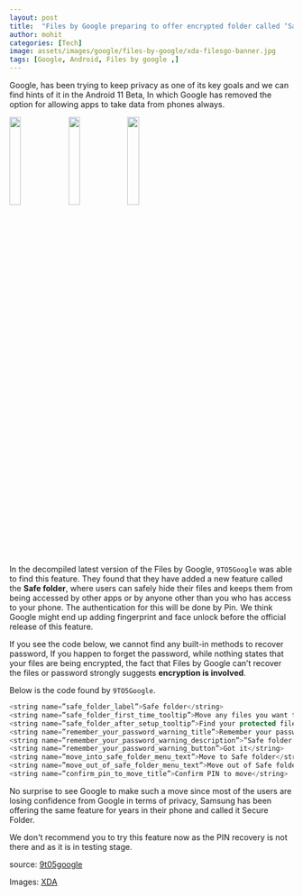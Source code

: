 ```yaml
---
layout: post
title:  "Files by Google preparing to offer encrypted folder called ‘Safe folder’:"
author: mohit
categories: [Tech]
image: assets/images/google/files-by-google/xda-filesgo-banner.jpg
tags: [Google, Android, Files by google ,]
---
```


Google, has been trying to keep privacy as one of its key goals and we can find hints of it in the Android 11 Beta, In which Google has removed the option for allowing apps to take data from phones always.

<a href="{{site.baseurl}}/assets/images/google/files-by-google/xda-safe-folder-intro.jpg" data-lightbox="image-1" data-title="My caption"><img width="20%" src="{{site.baseurl}}/assets/images/google/files-by-google/xda-safe-folder-intro.jpg"></a>
<a href="{{site.baseurl}}/assets/images/google/files-by-google/xda-safe-folder-moving.jpg" data-lightbox="image-1" data-title="My caption"><img width="20%" src="{{site.baseurl}}/assets/images/google/files-by-google/xda-safe-folder-moving.jpg"></a>
<a href="{{site.baseurl}}/assets/images/google/files-by-google/xda-safe-folder-remember-password.jpg" data-lightbox="image-1" data-title="My caption"><img width="20%" src="{{site.baseurl}}/assets/images/google/files-by-google/xda-safe-folder-remember-password.jpg"></a>

In the decompiled latest version of the Files by Google, `9TO5Google` was able to find this feature. They found that they have added a new feature called the **Safe folder**, where users can safely hide their files and keeps them from being accessed by other apps or by anyone other than you who has access to your phone. The authentication for this will be done by Pin. We think Google might end up adding fingerprint and face unlock before the official release of this feature.

If you see the code below, we cannot find any built-in methods to recover password, If you happen to forget the password, while nothing states that your files are being encrypted, the fact that Files by Google can’t recover the files or password strongly suggests **encryption is involved**.

Below is the code found by `9TO5Google`.
```java
<string name=”safe_folder_label”>Safe folder</string>
<string name=”safe_folder_first_time_tooltip”>Move any files you want to keep protected by a PIN to this folder.</string>
<string name=”safe_folder_after_setup_tooltip”>Find your protected files in this folder.</string>
<string name=”remember_your_password_warning_title”>Remember your password</string>
<string name=”remember_your_password_warning_description”>”Safe folder can’t be opened again if you forget the password.”</string>
<string name=”remember_your_password_warning_button”>Got it</string>
<string name=”move_into_safe_folder_menu_text”>Move to Safe folder</string>
<string name=”move_out_of_safe_folder_menu_text”>Move out of Safe folder</string>
<string name=”confirm_pin_to_move_title”>Confirm PIN to move</string>
```

No surprise to see Google to make such a move since most of the users are losing confidence from Google in terms of privacy, Samsung has been offering the same feature for years in their phone and called it Secure Folder.

We don't recommend you to try this feature now as the PIN recovery is not there and as it is in testing stage.


source: [9t05google](https://9to5google.com/2020/06/12/files-by-google-safe-folder/)

Images: [XDA](https://www.xda-developers.com/files-by-google-safe-folder-protect-files-4-digit-pin/)